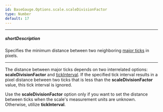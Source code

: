 ```yaml
---
id: BaseGauge.Options.scale.scaleDivisionFactor
type: Number
default: 17
---
```

---
##### shortDescription
Specifies the minimum distance between two neighboring [major ticks](/api-reference/20%20Data%20Visualization%20Widgets/BaseGauge/1%20Configuration/scale/tick '{basewidgetpath}/Configuration/scale/tick/') in pixels.

---
The distance between major ticks depends on two interrelated options: **scaleDivisionFactor** and [tickInterval](/api-reference/20%20Data%20Visualization%20Widgets/BaseGauge/1%20Configuration/scale/tickInterval.md '{basewidgetpath}/Configuration/scale/#tickInterval'). If the specified tick interval results in a pixel distance between two ticks that is less than the **scaleDivisionFactor** value, this tick interval is ignored.

Use the **scaleDivisionFactor** option only if you want to set the distance between ticks when the scale's measurement units are unknown. Otherwise, utilize **tickInterval**.